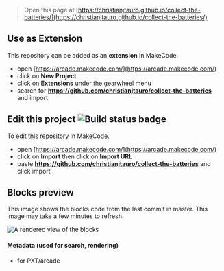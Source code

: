  


> Open this page at [https://christianjtauro.github.io/collect-the-batteries/](https://christianjtauro.github.io/collect-the-batteries/)

## Use as Extension

This repository can be added as an **extension** in MakeCode.

* open [https://arcade.makecode.com/](https://arcade.makecode.com/)
* click on **New Project**
* click on **Extensions** under the gearwheel menu
* search for **https://github.com/christianjtauro/collect-the-batteries** and import

## Edit this project ![Build status badge](https://github.com/christianjtauro/collect-the-batteries/workflows/MakeCode/badge.svg)

To edit this repository in MakeCode.

* open [https://arcade.makecode.com/](https://arcade.makecode.com/)
* click on **Import** then click on **Import URL**
* paste **https://github.com/christianjtauro/collect-the-batteries** and click import

## Blocks preview

This image shows the blocks code from the last commit in master.
This image may take a few minutes to refresh.

![A rendered view of the blocks](https://github.com/christianjtauro/collect-the-batteries/raw/master/.github/makecode/blocks.png)

#### Metadata (used for search, rendering)

* for PXT/arcade
<script src="https://makecode.com/gh-pages-embed.js"></script><script>makeCodeRender("{{ site.makecode.home_url }}", "{{ site.github.owner_name }}/{{ site.github.repository_name }}");</script>
